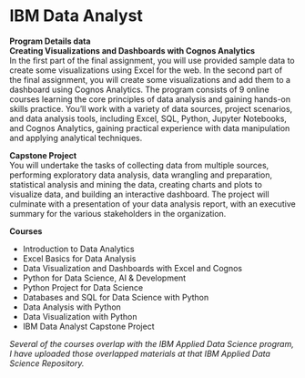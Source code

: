 # IBM Data Analyst 

**Program Details data**<br/>
**Creating Visualizations and Dashboards with Cognos Analytics** <br/>
In the first part of the final assignment, you will use provided sample data to create some visualizations using Excel for the web. In the second part of the final assignment, you will create some visualizations and add them to a dashboard using Cognos Analytics. The program consists of 9 online courses learning the core principles of data analysis and gaining hands-on skills practice. You’ll work with a variety of data sources, project scenarios, and data analysis tools, including Excel, SQL, Python, Jupyter Notebooks, and Cognos Analytics, gaining practical experience with data manipulation and applying analytical techniques.

**Capstone Project**<br/>
You will undertake the tasks of collecting data from multiple sources, performing exploratory data analysis, data wrangling and preparation, statistical analysis and mining the data, creating charts and plots to visualize data, and building an interactive dashboard. The project will culminate with a presentation of your data analysis report, with an executive summary for the various stakeholders in the organization. <br/>

**Courses**<br/>
* Introduction to Data Analytics <br/>
* Excel Basics for Data Analysis <br/>
* Data Visualization and Dashboards with Excel and Cognos <br/>
* Python for Data Science, AI & Development <br/>
* Python Project for Data Science <br/>
* Databases and SQL for Data Science with Python <br/>
* Data Analysis with Python <br/>
* Data Visualization with Python <br/>
* IBM Data Analyst Capstone Project <br/>

*Several of the courses overlap with the IBM Applied Data Science program, I have uploaded those overlapped materials at that IBM Applied Data Science Repository.* 
